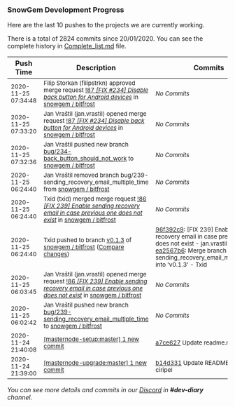 
### SnowGem Development Progress

Here are the last 10 pushes to the projects we are currently working.

There is a total of 2824 commits since 20/01/2020. You can see the complete history in
 [Complete_list.md](Complete_list.md) file.

| Push Time | Description | Commits |
| --- | --- | --- |
| <sub>2020-11-25 07:34:48</sub> | <sub>Filip Storkan (filipstrkn) approved merge request [!87 *[FIX #234] Disable back button for Android devices*](https://gitlab.com/snowgem/bitfrost/-/merge_requests/87) in [snowgem / bitfrost](https://gitlab.com/snowgem/bitfrost)</sub> | <sub>_No Commits_</sub> |
| <sub>2020-11-25 07:33:20</sub> | <sub>Jan Vraštil (jan.vrastil) opened merge request [!87 *[FIX #234] Disable back button for Android devices*](https://gitlab.com/snowgem/bitfrost/-/merge_requests/87) in [snowgem / bitfrost](https://gitlab.com/snowgem/bitfrost)</sub> | <sub>_No Commits_</sub> |
| <sub>2020-11-25 07:32:36</sub> | <sub>Jan Vraštil pushed new branch [bug/234\-back\_button\_should\_not\_work](https://gitlab.com/snowgem/bitfrost/commits/bug/234-back_button_should_not_work) to [snowgem / bitfrost](https://gitlab.com/snowgem/bitfrost)</sub> | <sub>_No Commits_</sub> |
| <sub>2020-11-25 06:24:40</sub> | <sub>Jan Vraštil removed branch bug/239-sending_recovery_email_multiple_time from [snowgem / bitfrost](https://gitlab.com/snowgem/bitfrost)</sub> | <sub>_No Commits_</sub> |
| <sub>2020-11-25 06:24:40</sub> | <sub>Txid (txid) merged merge request [!86 *[FIX 239] Enable sending recovery email in case previous one does not exist*](https://gitlab.com/snowgem/bitfrost/-/merge_requests/86) in [snowgem / bitfrost](https://gitlab.com/snowgem/bitfrost)</sub> | <sub>_No Commits_</sub> |
| <sub>2020-11-25 06:24:40</sub> | <sub>Txid pushed to branch [v0\.1\.3](https://gitlab.com/snowgem/bitfrost/commits/v0.1.3) of [snowgem / bitfrost](https://gitlab.com/snowgem/bitfrost) ([Compare changes](https://gitlab.com/snowgem/bitfrost/compare/f8d2c3d46f9474565188c237aa6a28941d6042d2...ea2567b6879a0be2340d2ebc156090e8b51cfb63))</sub> | <sub>[96f392c9](https://gitlab.com/snowgem/bitfrost/-/commit/96f392c9729ac2a6a4f3dbd80c00b015f4b1f195): [FIX 239] Enable sending recovery email in case previous one does not exist - jan.vrastil<br>[ea2567b6](https://gitlab.com/snowgem/bitfrost/-/commit/ea2567b6879a0be2340d2ebc156090e8b51cfb63): Merge branch 'bug/239-sending_recovery_email_multiple_time' into 'v0.1.3' - Txid</sub> |
| <sub>2020-11-25 06:03:45</sub> | <sub>Jan Vraštil (jan.vrastil) opened merge request [!86 *[FIX 239] Enable sending recovery email in case previous one does not exist*](https://gitlab.com/snowgem/bitfrost/-/merge_requests/86) in [snowgem / bitfrost](https://gitlab.com/snowgem/bitfrost)</sub> | <sub>_No Commits_</sub> |
| <sub>2020-11-25 06:02:42</sub> | <sub>Jan Vraštil pushed new branch [bug/239\-sending\_recovery\_email\_multiple\_time](https://gitlab.com/snowgem/bitfrost/commits/bug/239-sending_recovery_email_multiple_time) to [snowgem / bitfrost](https://gitlab.com/snowgem/bitfrost)</sub> | <sub>_No Commits_</sub> |
| <sub>2020-11-24 21:40:08</sub> | <sub>[[masternode-setup:master] 1 new commit](https://github.com/TENTOfficial/masternode-setup/commit/a7ce6274e42facc4e449b23a0453bbf2fb873ba7)</sub> | <sub>[a7ce627](https://github.com/TENTOfficial/masternode-setup/commit/a7ce6274e42facc4e449b23a0453bbf2fb873ba7) Update readme.md - ciripel</sub> |
| <sub>2020-11-24 21:39:00</sub> | <sub>[[masternode-upgrade:master] 1 new commit](https://github.com/TENTOfficial/masternode-upgrade/commit/b14d33148257c410adedd372b17a9791fdba116f)</sub> | <sub>[b14d331](https://github.com/TENTOfficial/masternode-upgrade/commit/b14d33148257c410adedd372b17a9791fdba116f) Update README.md - ciripel</sub> |

_You can see more details and commits in our [Discord](https://discord.gg/zumGnbg) in **#dev-diary** channel._
